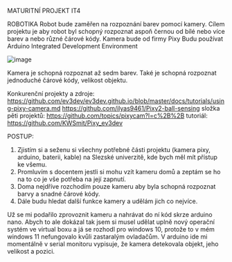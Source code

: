 MATURITNÍ PROJEKT IT4

ROBOTIKA
Robot bude zaměřen na rozpoznání barev pomocí kamery. Cílem projektu je aby robot byl schopný rozpoznat aspoň černou od bílé nebo více barev a nebo různé čárové kódy.
Kamera bude od firmy Pixy
Budu používat Arduino Integrated Development Environment

![image](https://github.com/user-attachments/assets/d4877efa-77d0-44a7-ac8a-69d06fae34d1)

Kamera je schopná rozpoznat až sedm barev. Také je schopná rozpoznat jednoduché čárové kódy, velikost objektu.

Konkurenční projekty a zdroje: 
https://github.com/ev3dev/ev3dev.github.io/blob/master/docs/tutorials/using-pixy-camera.md
https://github.com/ilyas9461/Pixy2-ball-sensing
složka pěti projektů: https://github.com/topics/pixycam?l=c%2B%2B
tutoriál: https://github.com/KWSmit/Pixy_ev3dev

POSTUP: 
1. Zjistím si a seženu si všechny potřebné části projektu (kamera pixy, arduino, baterii, kable) na Slezské univerzitě, kde bych měl mít přístup ke všemu.
2. Promluvím s docentem jestli si mohu vzít kameru domů a zeptám se ho na to co je vše potřeba na její zapnutí.
3. Doma nejdříve rozchodím pouze kameru aby byla schopná rozpoznat barvy a snadné čárové kódy.
4. Dále budu hledat další funkce kamery a udělám jich co nejvíce.

Už se mi podařilo zprovoznit kameru a nahrávat do ní kód skrze arduino nano. Abych to ale dokázal tak jsem si musel udělat uplně nový operační systém ve virtual boxu a já se rozhodl pro windows 10, protože to v mém windows 11 nefungovalo kvůli zastaralým ovladačům.
V arduino ide mi momentálně v serial monitoru vypisuje, že kamera detekovala objekt, jeho velikost a pozici.
